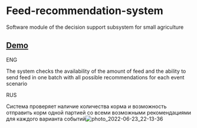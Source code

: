 # Feed-recommendation-system
Software module of the decision support subsystem for small agriculture

## [Demo](https://alexxxsandoor.github.io/Feed-recommendation-system/)


ENG


The system checks the availability of the amount of feed and the ability to send feed in one batch with all possible recommendations for each event scenario


RUS


Система проверяет наличие количества корма и возможность отправить корм одной партией со всеми возможными рекомендациями для каждого варианта событий![photo_2022-06-23_22-13-36](https://user-images.githubusercontent.com/47162466/175785111-54b81eaf-d0e2-4add-90f6-6fe2212645c6.jpg)
